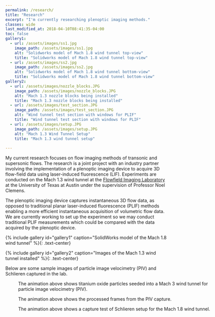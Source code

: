 ```yaml
---
permalink: /research/
title: "Research"
excerpt: "I'm currently researching plenoptic imaging methods."
classes: wide
last_modified_at: 2018-04-10T08:41:35-04:00
toc: false
gallery1:
  - url: /assets/images/ss1.jpg
    image_path: /assets/images/ss1.jpg
    alt: "Solidworks model of Mach 1.8 wind tunnel top-view"
    title: "Solidworks model of Mach 1.8 wind tunnel top-view"
  - url: /assets/images/ss2.jpg
    image_path: /assets/images/ss2.jpg
    alt: "Solidworks model of Mach 1.8 wind tunnel bottom-view"
    title: "Solidworks model of Mach 1.8 wind tunnel bottom-view"
gallery2:
  - url: /assets/images/nozzle_blocks.JPG
    image_path: /assets/images/nozzle_blocks.JPG
    alt: "Mach 1.3 nozzle blocks being installed"
    title: "Mach 1.3 nozzle blocks being installed"
  - url: /assets/images/test_section.JPG
    image_path: /assets/images/test_section.JPG
    alt: "Wind tunnel test section with windows for PLIF"
    title: "Wind tunnel test section with windows for PLIF"
  - url: /assets/images/setup.JPG
    image_path: /assets/images/setup.JPG
    alt: "Mach 1.3 Wind Tunnel Setup"
    title: "Mach 1.3 wind tunnel setup"
    
---
```


My current research focuses on flow imaging methods of transonic and supersonic flows. The research is a joint project with an industry partner involving the implementation of a plenoptic imaging device to acquire 3D flow-field data using laser-induced fluorescence (LIF). Experiments are conducted on the Mach 1.3 wind tunnel at the [Flowfield Imaging Laboratory](http://research.ae.utexas.edu/FloImLab/) at the University of Texas at Austin under the supervision of Professor Noel Clemens.

The plenoptic imaging device captures instantaneous 3D flow data, as opposed to traditional planar laser-induced fluorescence (PLIF) methods enabling a more efficient instantaneous acquisition of volumetric flow data. We are currently working to set up the experiment so we may conduct traditional PLIF measurements which could be compared with the data acquired by the plenoptic device.

{% include gallery id="gallery1" caption="SolidWorks model of the Mach 1.8 wind tunnel" %}{: .text-center}

{% include gallery id="gallery2" caption="Images of the Mach 1.3 wind tunnel installed" %}{: .text-center}

Below are some sample images of particle image velocimetry (PIV) and Schlieren captured in the lab. 

<figure style="width: 600px" class="align-center">
  <img src="{{ site.url }}{{ site.baseurl }}/assets/images/piv1.gif" alt="">
  <figcaption>The animation above shows titanium oxide particles seeded into a Mach 3 wind tunnel for particle image velocimetry (PIV).</figcaption>
</figure>

<figure style="width: 600px" class="align-center">
  <img src="{{ site.url }}{{ site.baseurl }}/assets/images/piv.gif" alt="">
  <figcaption>The animation above shows the processed frames from the PIV capture.</figcaption>
</figure>

<figure style="width: 600px" class="align-center">
  <img src="{{ site.url }}{{ site.baseurl }}/assets/images/schlieren1.gif" alt="">
  <figcaption>The animation above shows a capture test of Schlieren setup for the Mach 1.8 wind tunnel.
</figcaption>
</figure>
